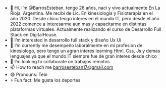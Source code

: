 - 👋 Hi, I’m @BarrosEsteban, tengo 26 años, naci y vivo actualmente En La Rioja, Argentina. Me recibi de Lic. En kinesiologia y Fisioterapia en el año 2020. Desde chico tengo interes en el mundo IT, pero desde el año 2022 comence a interesarme aun mas y capacitarme en distintas plataformas virtuales. Actualmente realizando el curso de Desarrollo Full Stack en DigitalHouse.
- 👀 I’m interested in desarrollo full stack y diseño Ux Ui
- 🌱 I’m currently me desempeño laboralmente en mi profesion de kinesiologo, pero tengo un agran interes  learning Html, Css, Js y demas lenguajes ya que el mundo IT siempre fue de gran interes desde chico
- 💞️ I’m looking to collaborate on trabajos remotos
- 📫 How to reach me barrosesteban17@gmail.com
- 😄 Pronouns: Tebi
- ⚡ Fun fact: Me gusta los deportes

<!---
BarrosEsteban/BarrosEsteban is a ✨ special ✨ repository because its `README.md` (this file) appears on your GitHub profile.
You can click the Preview link to take a look at your changes.
--->

